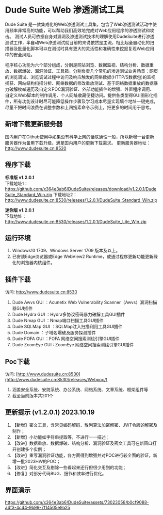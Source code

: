 # Dude Suite Web 渗透测试工具

Dude Suite 是一款集成化的Web渗透测试工具集，包含了Web渗透测试活动中使用频率非常高的功能，可以帮助我们高效地完成对Web应用程序的渗透测试和攻击。
测试人员可依据自身对漏洞及渗透测试技术的理解使用DudeSuite进行渗透测试工作，半自动Web渗透测试就目前的来说依然是主流，相比起全自动化的扫描器及批量化脚本可以在测试时具有更大的灵活性和准确性来挖掘复现Web应用中的安全风险。

程序核心功能为六个部分组成，分别是网站浏览、数据监视、结构分析、数据重放、数据爆破、漏洞验证、工具箱。分别负责几个常见的渗透测试业务场景：网页的浏览调试、浏览调试过程中访问及响应触发的网络数据(HTTP/S数据包)的监视捕获、网站结构扫描分析、网络数据的修改重放测试、基于网络数据重放的数据暴力破解枚举遍历及自定义POC漏洞验证、外部功能插件的增强、外置程序调用、自定义Web脚本的制作调用、个人网址收藏便捷访问。提供各类型得GUI图形化插件，所有功能设计时尽可能降低操作步骤及学习成本尽量实现填个地址一键完成，尽量不把时间浪费在调整参数和上网搜索命令示例上，把更多的时间用于思考。  

## 新增下载更新服务器

国内用户在Github使用中如果没有科学上网的话联通性一般，所以新增一台更新服务器作为备用下载升级，满足国内用户的更新下载需求。
更新服务器地址：http://www.dudesuite.cn:8530

## 程序下载

**标准版 v1.2.0.1**  
下载地址1：https://github.com/x364e3ab6/DudeSuite/releases/download/v1.2.0.1/DudeSuite_Standard_Win.zip
下载地址2：http://www.dudesuite.cn:8530/releases/1.2.0.1/DudeSuite_Standard_Win.zip

**迷你版 v1.2.0.1**  
下载地址：http://www.dudesuite.cn:8530/releases/1.2.0.1/DudeSuite_Lite_Win.zip

## 运行环境
1. Windows10 1709、Windows Server 1709 版本及以上。  
2. 已安装Edge浏览器或Edge WebView2 Runtime，或通过程序更新功能更新绿化的浏览器内核组件。  

## 插件下载  
访问: [http://www.dudesuite.cn:8530 ](http://www.dudesuite.cn:8530/releases/Plugins/)
1. Dude Awvs GUI ：Acunetix Web Vulnerability Scanner（Awvs）漏洞扫描器GUI插件
2. Dude Hydra GUI ：Hydra多协议密码暴力破解工具GUI插件
3. Dude Nmap GUI ：Nmap端口扫描工具GUI插件
4. Dude SQLMap GUI ：SQLMap注入扫描利用工具GUI插件
5. Dude Domain ：子域名爆破及服务探测插件
6. Dude FOFA GUI ：FOFA 网络空间搜索测绘引擎GUI插件
7. Dude ZoomEye GUI : ZoomEye 网络空间搜索测绘引擎GUI插件

## Poc下载
访问: [http://www.dudesuite.cn:8530](http://www.dudesuite.cn:8530/releases/Webpoc/)
1. 涵盖安全系统、安防系统、办公系统、网络系统、文章系统、框架组件等
2. 截至当前版本共201个

## 更新提示 (v1.2.0.1) 2023.10.19
1. 【新增】密文工具，含常见编码解码、散列算法加密解密、JWT令牌的解密及制作；
2. 【新增】小功能如字符串提取等，不进行一一描述；
3. 【改进】数据重放、数据爆破、结构分析、漏洞验证及密文工具可在新窗口打开创建多个实例；
4. 【改进】重写漏洞验证功能，各方面得到增强并对POC进行较全面的验证，新增一批2023HW的POC；
5. 【改进】简化交互及剔除一些看起来还行但很少用到的功能；
6. 【修复】对部分代码BUG、细节和效率进行优化。

## 界面演示

https://github.com/x364e3ab6/DudeSuite/assets/73023058/b0cf9088-a4f3-4c44-9b99-7f14505e9a25



